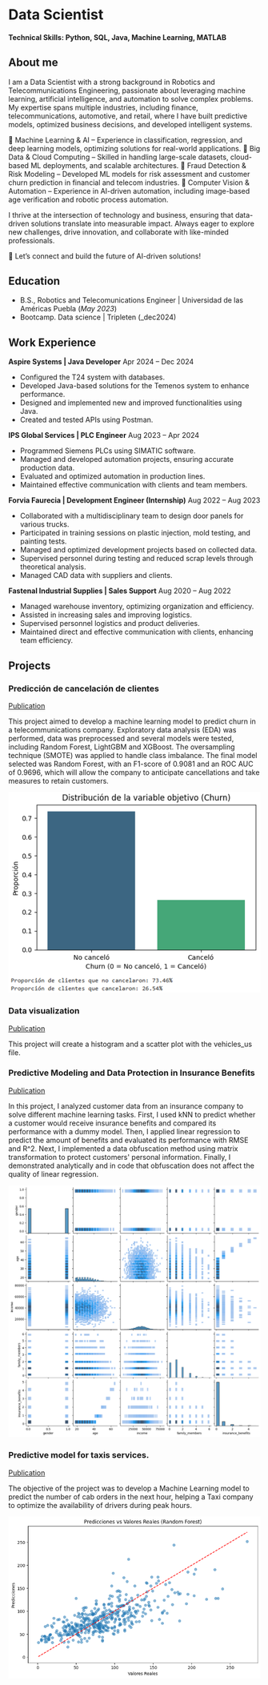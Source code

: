 # Data Scientist

#### Technical Skills: Python, SQL, Java, Machine Learning, MATLAB

## About me
I am a Data Scientist with a strong background in Robotics and Telecommunications Engineering, passionate about leveraging machine learning, artificial intelligence, and automation to solve complex problems. My expertise spans multiple industries, including finance, telecommunications, automotive, and retail, where I have built predictive models, optimized business decisions, and developed intelligent systems.

🔹 Machine Learning & AI – Experience in classification, regression, and deep learning models, optimizing solutions for real-world applications.
🔹 Big Data & Cloud Computing – Skilled in handling large-scale datasets, cloud-based ML deployments, and scalable architectures.
🔹 Fraud Detection & Risk Modeling – Developed ML models for risk assessment and customer churn prediction in financial and telecom industries.
🔹 Computer Vision & Automation – Experience in AI-driven automation, including image-based age verification and robotic process automation.

I thrive at the intersection of technology and business, ensuring that data-driven solutions translate into measurable impact. Always eager to explore new challenges, drive innovation, and collaborate with like-minded professionals.

📩 Let’s connect and build the future of AI-driven solutions!


## Education 			        		
- B.S., Robotics and Telecomunications Engineer | Universidad de las Américas Puebla (_May 2023_)
- Bootcamp. Data science | Tripleten (_dec2024)

## Work Experience
**Aspire Systems | Java Developer**
Apr 2024 – Dec 2024
-	Configured the T24 system with databases.
-	Developed Java-based solutions for the Temenos system to enhance performance.
-	Designed and implemented new and improved functionalities using Java.
-	Created and tested APIs using Postman.

**IPS Global Services | PLC Engineer**
Aug 2023 – Apr 2024
-	Programmed Siemens PLCs using SIMATIC software.
-	Managed and developed automation projects, ensuring accurate production data.
-	Evaluated and optimized automation in production lines.
-	Maintained effective communication with clients and team members.

**Forvia Faurecia | Development Engineer (Internship)**
Aug 2022 – Aug 2023
-	Collaborated with a multidisciplinary team to design door panels for various trucks.
-	Participated in training sessions on plastic injection, mold testing, and painting tests.
-	Managed and optimized development projects based on collected data.
-	Supervised personnel during testing and reduced scrap levels through theoretical analysis.
-	Managed CAD data with suppliers and clients.

**Fastenal Industrial Supplies | Sales Support**
Aug 2020 – Aug 2022
-	Managed warehouse inventory, optimizing organization and efficiency.
-	Assisted in increasing sales and improving logistics.
-	Supervised personnel logistics and product deliveries.
-	Maintained direct and effective communication with clients, enhancing team efficiency.

## Projects
### Predicción de cancelación de clientes
[Publication](https://github.com/ncb27/proyecto_final.git)

This project aimed to develop a machine learning model to predict churn in a telecommunications company. Exploratory data analysis (EDA) was performed, data was preprocessed and several models were tested, including Random Forest, LightGBM and XGBoost. The oversampling technique (SMOTE) was applied to handle class imbalance. The final model selected was Random Forest, with an F1-score of 0.9081 and an ROC AUC of 0.9696, which will allow the company to anticipate cancellations and take measures to retain customers. 

![PROPORCIÓN DE CLIENTES CANCELADOS](/PROYECTO_FINAL.png)

### Data visualization 
[Publication](https://proyect-b685.onrender.com)

This project will create a histogram and a scatter plot with the vehicles_us file.

### Predictive Modeling and Data Protection in Insurance Benefits
[Publication](https://github.com/ncb27/Modelado-Predictivo-y-Protecci-n-de-Datos-en-Prestaciones-de-Seguro.git)

In this project, I analyzed customer data from an insurance company to solve different machine learning tasks. First, I used kNN to predict whether a customer would receive insurance benefits and compared its performance with a dummy model. Then, I applied linear regression to predict the amount of benefits and evaluated its performance with RMSE and R^2. Next, I implemented a data obfuscation method using matrix transformation to protect customers' personal information. Finally, I demonstrated analytically and in code that obfuscation does not affect the quality of linear regression.

![PROPORCIÓN DE CLIENTES CANCELADOS](/analisis.png)

### Predictive model for taxis services.
[Publication](https://github.com/ncb27/Predicci-n-pedidos-de-taxis.git)

The objective of the project was to develop a Machine Learning model to predict the number of cab orders in the next hour, helping a Taxi company to optimize the availability of drivers during peak hours.

![taxis](/preditaxis.png)




